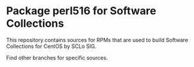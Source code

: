 # Package perl516 for Software Collections

This repository contains sources for RPMs that are used
to build Software Collections for CentOS by SCLo SIG.

Find other branches for specific sources.
